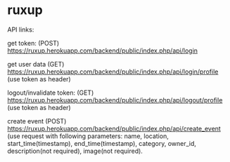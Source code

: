 # ruxup

API links:

get token: (POST) https://ruxup.herokuapp.com/backend/public/index.php/api/login

get user data (GET) https://ruxup.herokuapp.com/backend/public/index.php/api/login/profile (use token as header)

logout/invalidate token: (GET) https://ruxup.herokuapp.com/backend/public/index.php/api/logout/profile (use token as header)

create event (POST) https://ruxup.herokuapp.com/backend/public/index.php/api/create_event (use request with following parameters: name, location, start_time(timestamp), end_time(timestamp), category, owner_id, description(not required), image(not required).


